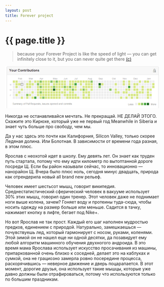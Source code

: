 ```yaml
---
layout: post
title: Forever project
---
```

# {{ page.title }}


> because your Forever Project is like the speed of light — you can get infinitely close to it, but you can never quite get there [(c)](http://www.dev.gd/20130122-the-joys-of-having-a-forever-project.html)

![contributions](/img/photos/contributions.png)

Никогда не останавливайся мечтать. Не прекращай. НЕ ДЕЛАЙ ЭТОГО. Скажите это Кирюхе, который уже не первый год Meanwhile in Siberia и знает чуть больше про свободу, чем мы.

Да у нас здесь это почти как Калифорния, Silicon Valley, только скорее Ледяная долина. Или Болотная. В зависимости от времени года разная, в этом плюс. 

Ярослав с неохотой идет в школу. Ему девять лет. Он знает как труден путь стартапа, потому что ему идти километр по вытоптанной дороге посреди Щ. Если бы район называли сейчас, то инновационно — нанорайон Щ. Вчера было плюс ноль, сегодня минус двадцать, природа как отрендерила новый all brand new рельеф. 

Человек имеет шестьсот мышц, говорит википедия. Среднестатистический сферический человек в вакууме использует 30% этих мышц, говорил один тренер. Этот человек даже не поднимает ноги выше колена, зачем? Гоняет воду и протеины туда-сюда, чтобы носить одежду на размер больше или меньше. Садится в тачку, нажимает кнопку в лифте, бегает под Nike+.

Но вот Ярослав не так прост. Каждый его шаг наполнен мудростью предков, единением с природой. Натурально, замешкаешься — почувствуешь лед, который гармонирует с носом, руками, коленями. Этой зимой он не нашел еще ни одной десятки, да позавидует ему любой алгоритм машинного обучения двухногого андроида. В это время мама Ярослава использует искусство просачивания из машины, припаркованной очень близко к соседней, делает это на каблуках и сумкой, она не грациозно замерла ровно посередине процесса, раскорячившись — неверное движение и дверь поцарапается. В этот момент, дорогие друзья, она использует такие мышцы, которые уже давно должны были отрафироваться, потому что используются только по большим праздникам.

